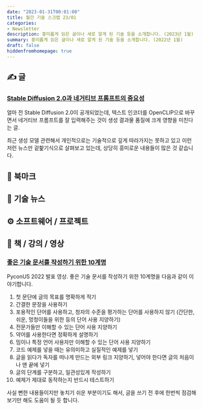 ```yaml
---
date: "2023-01-31T00:01:00"
title: 월간 기술 스크랩 23/01
categories:
- Newsletter
description: 흥미롭게 읽은 글이나 새로 알게 된 기술 등을 소개합니다. (2023년 1월)
summary: 흥미롭게 읽은 글이나 새로 알게 된 기술 등을 소개합니다. (2022년 1월)
draft: false
hiddenfromhomepage: true
---
```


## ✍️ 글

### [Stable Diffusion 2.0과 네거티브 프롬프트의 중요성](https://news.hada.io/topic?id=7931)

얼마 전 Stable Diffusion 2.0이 공개되었는데,
텍스트 인코더를 OpenCLIP으로 바꾸면서 네거티브 프롬프트를 잘 입력해주는 것이
생성 결과물 품질에 크게 영향을 미친다는 글.

최근 생성 모델 관련해서 개인적으로는 기술적으로 깊게 따라가지는 못하고 있고 이런 저런 뉴스만
겉핥기식으로 살펴보고 있는데, 상당히 흥미로운 내용들이 많은 것 같습니다.

## 📌 북마크

## 📰 기술 뉴스

## ⚙️ 소프트웨어 / 프로젝트

## 📙 책 / 강의 / 영상

### [좋은 기술 문서를 작성하기 위한 10계명](https://www.youtube.com/watch?app=desktop&v=9WobKoE9OPI&feature=youtu.be)

PyconUS 2022 발표 영상. 좋은 기술 문서를 작성하기 위한 10계명을 다음과 같이 이야기합니다.

1. 첫 문단에 글의 목표를 명확하게 적기
2. 간결한 문장을 사용하기
3. 포용적인 단어를 사용하고, 청자의 수준을 평가하는 단어를 사용하지 않기 (간단한, 쉬운, 멍청이들을 위한 등의 단어 사용 지양하기)
4. 전문가들만 이해할 수 있는 단어 사용 지양하기
5. 약어를 사용한다면 정확하게 설명하기
6. 밈이나 특정 언어 사용자만 이해할 수 있는 단어 사용 지양하기
7. 코드 예제를 넣을 때는 유의미하고 실질적인 예제를 넣기
8. 글을 읽다가 독자를 떠나게 만드는 외부 링크 지양하기, 넣어야 한다면 글의 처음이나 맨 끝에 넣기
9. 글의 단계를 구분하고, 일관성있게 작성하기
10. 예제가 제대로 동작하는지 반드시 테스트하기

사실 뻔한 내용들이지만 놓치기 쉬운 부분이기도 해서, 글을 쓰기 전 후에 한번씩 점검해보기만 해도 도움이 될 듯 합니다.
